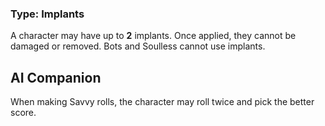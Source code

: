 ### Type: Implants

A character may have up to **2** implants. Once applied, they cannot be damaged or removed. Bots and Soulless cannot use implants.

## AI Companion

When making Savvy rolls, the character may roll twice and pick the better score.
